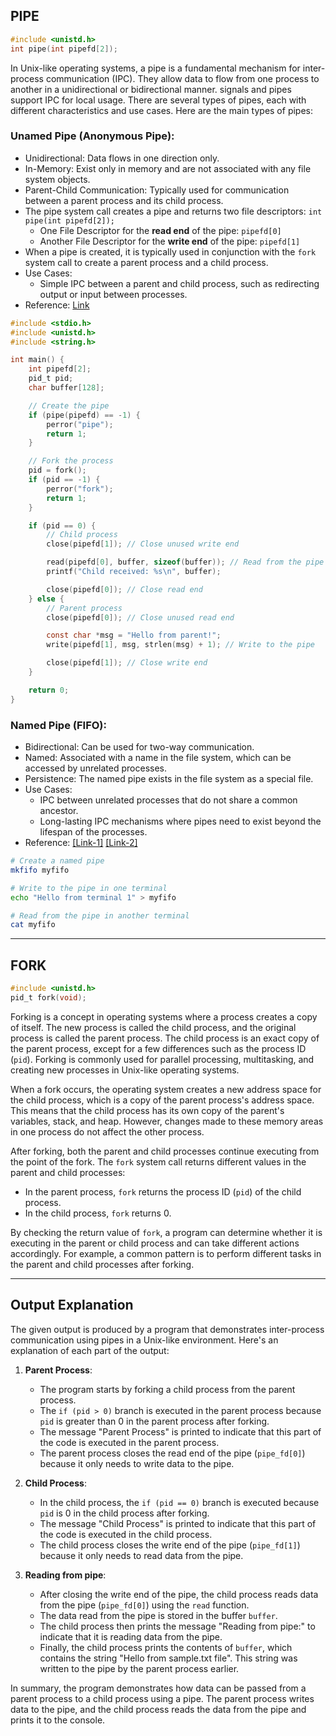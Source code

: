 ## PIPE

```c
#include <unistd.h>
int pipe(int pipefd[2]);
```

In Unix-like operating systems, a pipe is a fundamental mechanism for inter-process communication (IPC). They allow data to flow from one process to another in a unidirectional or bidirectional manner. signals and pipes support IPC for local usage. There are several types of pipes, each with different characteristics and use cases. Here are the main types of pipes:


### Unamed Pipe (Anonymous Pipe):

- Unidirectional: Data flows in one direction only.
- In-Memory: Exist only in memory and are not associated with any file system objects.
- Parent-Child Communication: Typically used for communication between a parent process and its child process.
- The pipe system call creates a pipe and returns two file descriptors: `int pipe(int pipefd[2]);`
   - One File Descriptor for the **read end** of the pipe: `pipefd[0]`
   - Another File Descriptor for the **write end** of the pipe: `pipefd[1]`
- When a pipe is created, it is typically used in conjunction with the `fork` system call to create a parent process and a child process.
- Use Cases:
   - Simple IPC between a parent and child process, such as redirecting output or input between processes.
- Reference: [Link](https://www.youtube.com/watch?v=sgFx6br_kB8)

```c
#include <stdio.h>
#include <unistd.h>
#include <string.h>

int main() {
    int pipefd[2];
    pid_t pid;
    char buffer[128];

    // Create the pipe
    if (pipe(pipefd) == -1) {
        perror("pipe");
        return 1;
    }

    // Fork the process
    pid = fork();
    if (pid == -1) {
        perror("fork");
        return 1;
    }

    if (pid == 0) {
        // Child process
        close(pipefd[1]); // Close unused write end

        read(pipefd[0], buffer, sizeof(buffer)); // Read from the pipe
        printf("Child received: %s\n", buffer);

        close(pipefd[0]); // Close read end
    } else {
        // Parent process
        close(pipefd[0]); // Close unused read end

        const char *msg = "Hello from parent!";
        write(pipefd[1], msg, strlen(msg) + 1); // Write to the pipe

        close(pipefd[1]); // Close write end
    }

    return 0;
}

```


### Named Pipe (FIFO):

- Bidirectional: Can be used for two-way communication.
- Named: Associated with a name in the file system, which can be accessed by unrelated processes.
- Persistence: The named pipe exists in the file system as a special file.
- Use Cases:
   - IPC between unrelated processes that do not share a common ancestor.
   - Long-lasting IPC mechanisms where pipes need to exist beyond the lifespan of the processes.
- Reference: [[Link-1]](https://www.youtube.com/watch?v=NHs42-rJeWU) [[Link-2]](https://www.youtube.com/watch?v=tPMmazzn5tM)

```sh
# Create a named pipe
mkfifo myfifo

# Write to the pipe in one terminal
echo "Hello from terminal 1" > myfifo

# Read from the pipe in another terminal
cat myfifo

```



---

## FORK

```c
#include <unistd.h>
pid_t fork(void);
```

Forking is a concept in operating systems where a process creates a copy of itself. The new process is called the child process, and the original process is called the parent process. The child process is an exact copy of the parent process, except for a few differences such as the process ID (`pid`). Forking is commonly used for parallel processing, multitasking, and creating new processes in Unix-like operating systems.

When a fork occurs, the operating system creates a new address space for the child process, which is a copy of the parent process's address space. This means that the child process has its own copy of the parent's variables, stack, and heap. However, changes made to these memory areas in one process do not affect the other process.

After forking, both the parent and child processes continue executing from the point of the fork. The `fork` system call returns different values in the parent and child processes:

- In the parent process, `fork` returns the process ID (`pid`) of the child process.
- In the child process, `fork` returns 0.

By checking the return value of `fork`, a program can determine whether it is executing in the parent or child process and can take different actions accordingly. For example, a common pattern is to perform different tasks in the parent and child processes after forking.


---

## Output Explanation

The given output is produced by a program that demonstrates inter-process communication using pipes in a Unix-like environment. Here's an explanation of each part of the output:

1. **Parent Process**:
   - The program starts by forking a child process from the parent process.
   - The `if (pid > 0)` branch is executed in the parent process because `pid` is greater than 0 in the parent process after forking.
   - The message "Parent Process" is printed to indicate that this part of the code is executed in the parent process.
   - The parent process closes the read end of the pipe (`pipe_fd[0]`) because it only needs to write data to the pipe.

2. **Child Process**:
   - In the child process, the `if (pid == 0)` branch is executed because `pid` is 0 in the child process after forking.
   - The message "Child Process" is printed to indicate that this part of the code is executed in the child process.
   - The child process closes the write end of the pipe (`pipe_fd[1]`) because it only needs to read data from the pipe.

3. **Reading from pipe**:
   - After closing the write end of the pipe, the child process reads data from the pipe (`pipe_fd[0]`) using the `read` function.
   - The data read from the pipe is stored in the buffer `buffer`.
   - The child process then prints the message "Reading from pipe:" to indicate that it is reading data from the pipe.
   - Finally, the child process prints the contents of `buffer`, which contains the string "Hello from sample.txt file". This string was written to the pipe by the parent process earlier.

In summary, the program demonstrates how data can be passed from a parent process to a child process using a pipe. The parent process writes data to the pipe, and the child process reads the data from the pipe and prints it to the console.